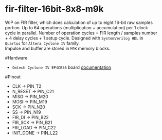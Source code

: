 # fir-filter-16bit-8x8-m9k
WIP on FIR filter, which does calculation of up to eight 16-bit raw samples portion. Up to 64 operations (multiplication + accumulation) per 1 clock cycle in parallel. Number of operation cycles = FIR length / samples number + 4 delay cycles + 1 setup cycle. 
Designed with `SystemVerilog HDL` in `Quartus` for `Altera Cyclone IV` family.  
Impulse and buffer are stored in `M9K` memory blocks.

#Hardware
* `Qmtech Cyclone IV EP4CE55` board [documentation](https://github.com/ChinaQMTECH/QM_CYCLONE_IV_EP4CE55)

#Pinout
* CLK -> PIN_T2
* N_RESET -> PIN_C21
* MISO -> PIN_M20
* MOSI -> PIN_M19
* SCK -> PIN_N20
* SS -> PIN_N19
* FIR_DI -> PIN_B22
* FIR_SCK -> PIN_B21
* FIR_LOAD -> PIN_C22
* INIT_DONE -> PIN_L22
